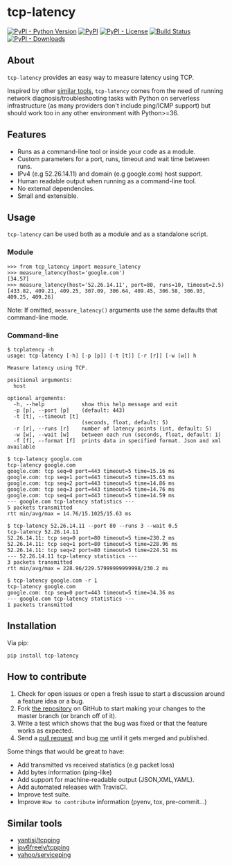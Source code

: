 # tcp-latency
[![PyPI - Python Version](https://img.shields.io/pypi/pyversions/tcp-latency.svg)](https://pypi.org/project/tcp-latency/)
[![PyPI](https://img.shields.io/pypi/v/tcp-latency.svg)](https://pypi.org/project/tcp-latency/)
[![PyPI - License](https://img.shields.io/pypi/l/tcp-latency.svg)](https://github.com/dgzlopes/tcp-latency/blob/master/LICENSE.md)
[![Build Status](https://travis-ci.org/dgzlopes/tcp-latency.svg?branch=master)](https://travis-ci.org/dgzlopes/tcp-latency)
[![PyPI - Downloads](https://img.shields.io/pypi/dm/tcp-latency)](https://pypistats.org/packages/tcp-latency)
## About
`tcp-latency` provides an easy way to measure latency using TCP.

Inspired by other [similar tools](#similar-tools), `tcp-latency` comes from the need of running network diagnosis/troubleshooting tasks with Python on serverless infrastructure (as many providers don't include ping/ICMP support) but should work too in any other environment with Python>=36.
## Features
- Runs as a command-line tool or inside your code as a module.
- Custom parameters for a port, runs, timeout and wait time between runs.
- IPv4 (e.g 52.26.14.11) and domain (e.g google.com) host support.
- Human readable output when running as a command-line tool.
- No external dependencies.
- Small and extensible.
## Usage
`tcp-latency` can be used both as a module and as a standalone script.

### Module
```
>>> from tcp_latency import measure_latency
>>> measure_latency(host='google.com')
[34.57]
>>> measure_latency(host='52.26.14.11', port=80, runs=10, timeout=2.5)
[433.82, 409.21, 409.25, 307.09, 306.64, 409.45, 306.58, 306.93, 409.25, 409.26]
```
Note: If omitted, `measure_latency()` arguments use the same defaults that command-line mode.
### Command-line
```
$ tcplatency -h
usage: tcp-latency [-h] [-p [p]] [-t [t]] [-r [r]] [-w [w]] h

Measure latency using TCP.

positional arguments:
  host

optional arguments:
  -h, --help            show this help message and exit
  -p [p], --port [p]    (default: 443)
  -t [t], --timeout [t]
                        (seconds, float, default: 5)
  -r [r], --runs [r]    number of latency points (int, default: 5)
  -w [w], --wait [w]    between each run (seconds, float, default: 1)
  -f [f], --format [f]  prints data in specified format. Json and xml available
```
```
$ tcp-latency google.com
tcp-latency google.com
google.com: tcp seq=0 port=443 timeout=5 time=15.16 ms
google.com: tcp seq=1 port=443 timeout=5 time=15.63 ms
google.com: tcp seq=2 port=443 timeout=5 time=14.86 ms
google.com: tcp seq=3 port=443 timeout=5 time=14.76 ms
google.com: tcp seq=4 port=443 timeout=5 time=14.59 ms
--- google.com tcp-latency statistics ---
5 packets transmitted
rtt min/avg/max = 14.76/15.1025/15.63 ms

$ tcp-latency 52.26.14.11 --port 80 --runs 3 --wait 0.5
tcp-latency 52.26.14.11
52.26.14.11: tcp seq=0 port=80 timeout=5 time=230.2 ms
52.26.14.11: tcp seq=1 port=80 timeout=5 time=228.96 ms
52.26.14.11: tcp seq=2 port=80 timeout=5 time=224.51 ms
--- 52.26.14.11 tcp-latency statistics ---
3 packets transmitted
rtt min/avg/max = 228.96/229.57999999999998/230.2 ms

$ tcp-latency google.com -r 1
tcp-latency google.com
google.com: tcp seq=0 port=443 timeout=5 time=34.36 ms
--- google.com tcp-latency statistics ---
1 packets transmitted
```

## Installation
Via pip:
```
pip install tcp-latency
```
## How to contribute
1. Check for open issues or open a fresh issue to start a discussion around a feature idea or a bug.
2. Fork [the repository](https://github.com/dgzlopes/tcp-latency) on GitHub to start making your changes to the master branch (or branch off of it).
3. Write a test which shows that the bug was fixed or that the feature works as expected.
4. Send a [pull request](https://help.github.com/en/articles/creating-a-pull-request-from-a-fork) and bug [me](https://github.com/dgzlopes) until it gets merged and published.

Some things that would be great to have:
- Add transmitted vs received statistics (e.g packet loss)
- Add bytes information (ping-like)
- Add support for machine-readable output (JSON,XML,YAML).
- Add automated releases with TravisCI.
- Improve test suite.
- Improve `How to contribute` information (pyenv, tox, pre-commit...)

## Similar tools
- [yantisj/tcpping](https://github.com/yantisj/tcpping)
- [ipv6freely/tcpping](https://github.com/ipv6freely/tcpping)
- [yahoo/serviceping](https://github.com/yantisj/tcpping)
